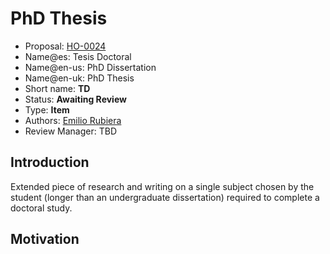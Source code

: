 # PhD Thesis

* Proposal: [HO-0024](0024-tesis-doctoral.md)
* Name@es: Tesis Doctoral
* Name@en-us: PhD Dissertation
* Name@en-uk: PhD Thesis
* Short name: **TD**
* Status: **Awaiting Review**
* Type: **Item**
* Authors: [Emilio Rubiera](https://github.com/spitxa)
* Review Manager: TBD

## Introduction

Extended piece of research and writing on a single subject chosen by the student (longer than an undergraduate dissertation) required to complete a doctoral study.

## Motivation
